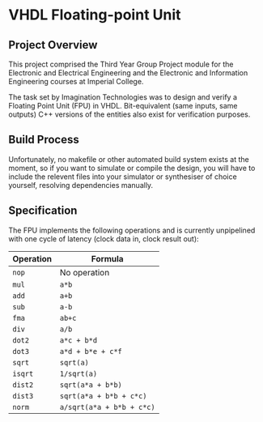 VHDL Floating-point Unit
========================

Project Overview
----------------

This project comprised the Third Year Group Project module for the Electronic and Electrical Engineering and the Electronic and Information Engineering courses at Imperial College.

The task set by Imagination Technologies was to design and verify a Floating Point Unit (FPU) in VHDL. Bit-equivalent (same inputs, same outputs) C++ versions of the entities also exist for verification purposes.

Build Process
-------------

Unfortunately, no makefile or other automated build system exists at the moment, so if you want to simulate or compile the design, you will have to include the relevent files into your simulator or synthesiser of choice yourself, resolving dependencies manually.

Specification
-------------

The FPU implements the following operations and is currently unpipelined with one cycle of latency (clock data in, clock result out):

Operation | Formula
----------|--------
`nop`| No operation
`mul`| `a*b`
`add`| `a+b`
`sub`| `a-b`
`fma`| `ab+c`
`div`| `a/b`
`dot2`| `a*c + b*d`
`dot3`| `a*d + b*e + c*f`
`sqrt`| `sqrt(a)`
`isqrt`| `1/sqrt(a)`
`dist2`| `sqrt(a*a + b*b)`
`dist3`| `sqrt(a*a + b*b + c*c)`
`norm`| `a/sqrt(a*a + b*b + c*c)`
